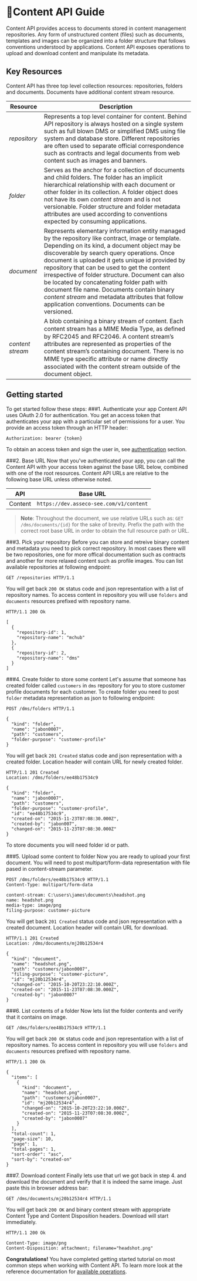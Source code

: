 <span class="icon"></span>Content API Guide
======================

Content API provides access to documents stored in content management repositories. Any form of unstructured content (files) such as documents, templates and images can be organized into a folder structure that follows conventions understood by applications. Content API exposes operations to upload and download content and manipulate its metadata.

Key Resources
-------------

Content API has three top level collection resources: repositories, folders and documents. Documents have additional content stream resource.

Resource | Description
----------- |-----------
*repository*  | Represents a top level container for content. Behind API repository is always hosted on a single system such as full blown DMS or simplified DMS using file system and database store. Different repositories are often used to separate official correspondence such as contracts and legal documents from web content such as images and banners.
*folder*      | Serves as the anchor for a collection of documents and child folders. The folder has an implicit hierarchical relationship with each document or other folder in its collection. A folder object does not have its own *content stream* and is not versionable. Folder structure and folder metadata attributes are used according to conventions expected by consuming applications.
*document*    | Represents elementary information entity managed by the repository like contract, image or template. Depending on its kind, a document object may be discoverable by search query operations. Once document is uploaded it gets unique id provided by repository that can be used to get the content irrespective of folder structure. Document can also be located by concatenating folder path with document file name. Documents contain binary *content stream* and metadata attributes that follow application conventions. Documents can be versioned.
*content stream* | A blob containing a binary stream of content. Each content stream has a MIME Media Type, as deﬁned by RFC2045 and RFC2046. A content stream’s attributes are represented as properties of the content stream’s containing document. There is no MIME type speciﬁc attribute or name directly associated with the content stream outside of the document object.

Getting started
---------------

To get started follow these steps:
###1. Authenticate your app
Content API uses OAuth 2.0 for authentication. You get an access token that authenticates your app with a particular set of permissions for a user. You provide an access token through an HTTP header:

```
Authorization: bearer {token}
```

To obtain an access token and sign the user in, see [authentication]() section.

###2. Base URL
Now that you've authenticated your app, you can call the Content API with your access token against the base URL below, combined with one of the root resources. Content API URLs are relative to the following base URL unless otherwise noted.

API | Base URL
--------|---------
Content | `https://dev.asseco-see.com/v1/content`

> **Note**: Throughout the document, we use relative URLs such as:
`GET /dms/documents/{id}` for the sake of brevity.
Prefix the path with the correct root base URL in order to obtain the full resource path or URL.

###3. Pick your repository
Before you can store and retreive binary content and metadata you need to pick correct repository. In most cases there will be two repositories, one for more offical documentation such as contracts and another for more relaxed content such as profile images.
You can list available repositories at following endpoint:

```http
GET /repositories HTTP/1.1
```

You will get back `200 OK` status code and json representation with a list of repository names. To access content in repository you will use `folders` and `documents` resources prefixed with repository name.

```http
HTTP/1.1 200 Ok

[
  {
    "repository-id": 1,
    "repository-name": "mchub"
  },
  {
    "repository-id": 2,
    "repository-name": "dms"
  }
]
```


###4. Create folder to store some content
Let's assume that someone has created folder called `customers` in `dms` repository for you to store customer profile documents for each customer.
To create folder you need to post `folder` metadata representation as json to following endpoint:

```
POST /dms/folders HTTP/1.1

{
  "kind": "folder",
  "name": "jabon0007",
  "path": "customers",
  "folder-purpose": "customer-profile"
}
```

You will get back `201 Created` status code and json representation with a created folder. Location header will contain URL for newly created folder.

```http
HTTP/1.1 201 Created
Location: /dms/folders/ee48b17534c9

{
  "kind": "folder",
  "name": "jabon0007",
  "path": "customers",
  "folder-purpose": "customer-profile",
  "id": "ee48b17534c9",
  "created-on": "2015-11-23T07:08:30.000Z",
  "created-by": "jabon007",
  "changed-on": "2015-11-23T07:08:30.000Z"
}
```

To store documents you will need folder id or path.

###5. Upload some content to folder
Now you are ready to upload your first document. You will need to post multipart/form-data representation with file pased in content-stream parameter.

```http
POST /dms/folders/ee48b17534c9 HTTP/1.1
Content-Type: multipart/form-data

content-stream: C:\users\james\documents\headshot.png
name: headshot.png
media-type: image/png
filing-purpose: customer-picture
```

You will get back `201 Created` status code and json representation with a created document. Location header will contain URL for download.

```http
HTTP/1.1 201 Created
Location: /dms/documents/mj20b12534r4

{
  "kind": "document",
  "name": "headshot.png",
  "path": "customers/jabon0007",
  "filing-purpose": "customer-picture",   
  "id": "mj20b12534r4",
  "changed-on": "2015-10-20T23:22:10.000Z",
  "created-on": "2015-11-23T07:08:30.000Z",
  "created-by": "jabon0007"
}
```

###6. List contents of a folder
Now lets list the folder contents and verify that it contains on image.

```http
GET /dms/folders/ee48b17534c9 HTTP/1.1
```

You will get back `200 OK` status code and json representation with a list of repository names. To access content in repository you will use `folders` and `documents` resources prefixed with repository name.

```http
HTTP/1.1 200 Ok

{
  "items": [
    {
      "kind": "document",
      "name": "headshot.png",
      "path": "customers/jabon0007",  
      "id": "mj20b12534r4",
      "changed-on": "2015-10-20T23:22:10.000Z",
      "created-on": "2015-11-23T07:08:30.000Z",
      "created-by": "jabon0007"
    }
  ],
  "total-count": 1,
  "page-size": 10,
  "page": 1,
  "total-pages": 1,
  "sort-order": "asc",
  "sort-by": "created-on"  
}
```

###7. Download content
Finally lets use that url we got back in step 4. and download the document and verify that it is indeed the same image.
Just paste this in browser address bar:

```
GET /dms/documents/mj20b12534r4 HTTP/1.1
```

You will get back `200 OK` and binary content stream with appropriate Content Type and Content Disposition headers. Download will start immediately.

```http
HTTP/1.1 200 Ok

Content-Type: image/png
Content-Disposition: attachment; filename="headshot.png"
```

**Congratulations!** You have completed getting started tutorial on most common steps when working with Content API. To learn more look at the reference documentation for [available operations](content.html).
